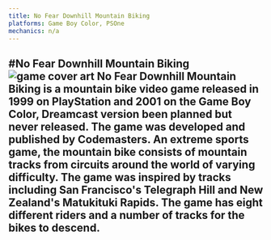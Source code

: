 ```yaml
---
title: No Fear Downhill Mountain Biking
platforms: Game Boy Color, PSOne
mechanics: n/a
---
```

#No Fear Downhill Mountain Biking
![game cover art](//images.igdb.com/igdb/image/upload/t_thumb/jyyzi6n0dvqj01ovbsyq.jpg "Logo Title Text 1")
No Fear Downhill Mountain Biking is a mountain bike video game released in 1999 on PlayStation and 2001 on the Game Boy Color, Dreamcast version been planned but never released. The game was developed and published by Codemasters.
An extreme sports game, the mountain bike consists of mountain tracks from circuits around the world of varying difficulty. The game was inspired by tracks including San Francisco's Telegraph Hill and New Zealand's Matukituki Rapids.
The game has eight different riders and a number of tracks for the bikes to descend.
-
